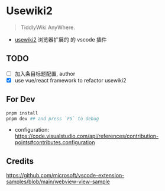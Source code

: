 # Usewiki2

> TiddlyWiki AnyWhere.

* [usewiki2](https://github.com/oeyoews/usewiki2) 浏览器扩展的 的 vscode 插件

<!-- * manage: https://marketplace.visualstudio.com/manage/publishers/oeyoews
* publish: https://vscode.github.net.cn/api/working-with-extensions/publishing-extension -->

## TODO

* [ ] 加入条目标题配置, author
* [x] use vue/react framework to refactor usewiki2

## For Dev

```bash
pnpm install
pnpm dev ## and press `F5` to debug
```

* configuration: https://code.visualstudio.com/api/references/contribution-points#contributes.configuration

## Credits

https://github.com/microsoft/vscode-extension-samples/blob/main/webview-view-sample